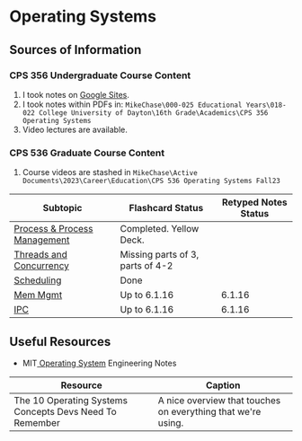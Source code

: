 # Operating Systems

## Sources of Information

### CPS 356 Undergraduate Course Content

1. I took notes on [Google Sites](https://sites.google.com/view/cps356/home).
2. I took notes within PDFs in: `MikeChase\000-025 Educational Years\018-022 College University of Dayton\16th Grade\Academics\CPS 356 Operating Systems`
3. Video lectures are available.

### CPS 536 Graduate Course Content

1. Course videos are stashed in `MikeChase\Active Documents\2023\Career\Education\CPS 536 Operating Systems Fall23`

| Subtopic                                              | Flashcard Status                 | Retyped Notes Status |
|-------------------------------------------------------|----------------------------------|----------------------|
| [Process & Process Management](ProcessManagement.md)  | Completed. Yellow Deck.          |                      |
| [Threads and Concurrency](threads-and-concurrency.md) | Missing parts of 3, parts of 4-2 |                      |
| [Scheduling](scheduling.md)                           | Done                             |                      |
| [Mem Mgmt](memory-management.md)                      | Up to 6.1.16                     | 6.1.16               |
| [IPC](ipc.md)                                         | Up to 6.1.16                     | 6.1.16               |

## Useful Resources
* MIT[ Operating System](https://ocw.mit.edu/courses/6-828-operating-system-engineering-fall-2012/pages/lecture-notes-and-readings/) Engineering Notes

| Resource                                                | Caption                                                      |
| ------------------------------------------------------- | ------------------------------------------------------------ |
| The 10 Operating Systems Concepts Devs Need To Remember | A nice overview that touches on everything that we're using. |
